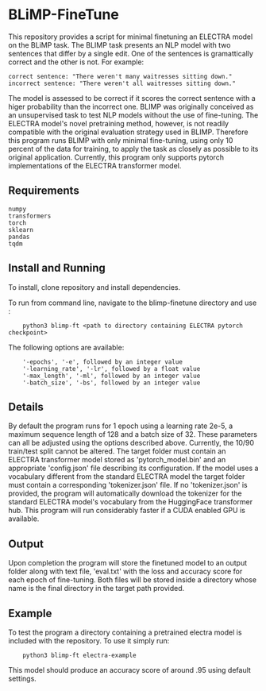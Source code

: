 # BLiMP-FineTune

This repository provides a script for minimal finetuning an ELECTRA model on the BLiMP task. The BLIMP task presents an NLP model with two sentences that differ by a single edit. One of the sentences is gramattically correct and the other is not. For example:

    correct sentence: "There weren't many waitresses sitting down."
    incorrect sentence: "There weren't all waitresses sitting down."

The model is assessed to be correct if it scores the correct sentence with a higer probability than the incorrect one. BLIMP was originally conceived as an unsupervised task to test NLP models without the use of fine-tuning. The ELECTRA model's novel pretraining method, however, is not readily compatible with the original evaluation strategy used in BLIMP. Therefore this program runs BLIMP with only minimal fine-tuning, using only 10 percent of the data for training, to apply the task as closely as possible to its original application. Currently, this program only supports pytorch implementations of the ELECTRA transformer model. 

## Requirements

    numpy
    transformers
    torch
    sklearn
    pandas
    tqdm

## Install and Running

To install, clone repository and install dependencies.

To run from command line, navigate to the blimp-finetune directory and use :

        python3 blimp-ft <path to directory containing ELECTRA pytorch checkpoint>

The following options are available:

        '-epochs', '-e', followed by an integer value
        '-learning_rate', '-lr', followed by a float value
        '-max_length', '-ml', followed by an integer value
        '-batch_size', '-bs', followed by an integer value


## Details

By default the program runs for 1 epoch using a learning rate 2e-5, a maximum sequence length of 128 and a batch size of 32. These parameters can all be adjusted using the options described above. Currently, the 10/90 train/test split cannot be altered. The target folder must contain an ELECTRA transformer model stored as 'pytorch_model.bin' and an appropriate 'config.json' file describing its configuration. If the model uses a vocabulary different from the standard ELECTRA model the target folder must contain a corresponding 'tokenizer.json' file. If no 'tokenizer.json' is provided, the program will automatically download the tokenizer for the standard ELECTRA model's vocabulary from the HuggingFace transformer hub. This program will run considerably faster if a CUDA enabled GPU is available. 

## Output

Upon completion the program will store the finetuned model to an output folder along with text file, 'eval.txt' with the loss and accuracy score for each epoch of fine-tuning. Both files will be stored inside a directory whose name is the final directory in the target path provided. 

## Example

To test the program a directory containing a pretrained electra model is included with the repository. To use it simply run:

        python3 blimp-ft electra-example

This model should produce an accuracy score of around .95 using default settings.


